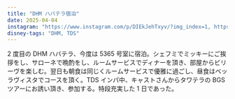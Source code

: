 ```yaml
---
title: "DHM ハバテラ宿泊"
date: 2025-04-04
instagram: "https://www.instagram.com/p/DIEkJehTxyv/?img_index=1, https://www.instagram.com/p/DIIAVvwzYoy/?img_index=1, https://www.instagram.com/p/DIG0xevTRAd/?img_index=1, https://www.instagram.com/p/DIJDXLtznV5/?img_index=1, https://www.instagram.com/p/DILB2BBTpCj/?img_index=1, https://www.instagram.com/p/DILB2BBTpCj/?img_index=1, https://www.instagram.com/p/DINz2P-zIqp/?img_index=1, https://www.instagram.com/p/DIOYSYgToYZ/?img_index=1, https://www.instagram.com/p/DIP8ObFTtX_/?img_index=1, https://www.instagram.com/p/DIQfxI3TmFB/?img_index=1, https://www.instagram.com/p/DISiqmzzaxI/?img_index=1, https://www.instagram.com/p/DITS1D-z6JH/?img_index=1, https://www.instagram.com/p/DIWTLzdTQfA/?img_index=1, https://www.instagram.com/p/DIYCNtszQMm/?img_index=1"
disney-tags: "DHM, TDS"
---
```


2 度目の DHM ハバテラ、今度は 5365 号室に宿泊。シェフミでミッキーにご挨拶をし、サローネで晩酌をし、ルームサービスでディナーを頂き、部屋からビリーヴを楽しむ。翌日も朝食は同じくルームサービスで優雅に過ごし、昼食はベッラヴィスタでコースを頂く。TDS インパ中、キャストさんからタワテラの  BGS ツアーにお誘い頂き、参加する。特段充実した 1 日であった。 
